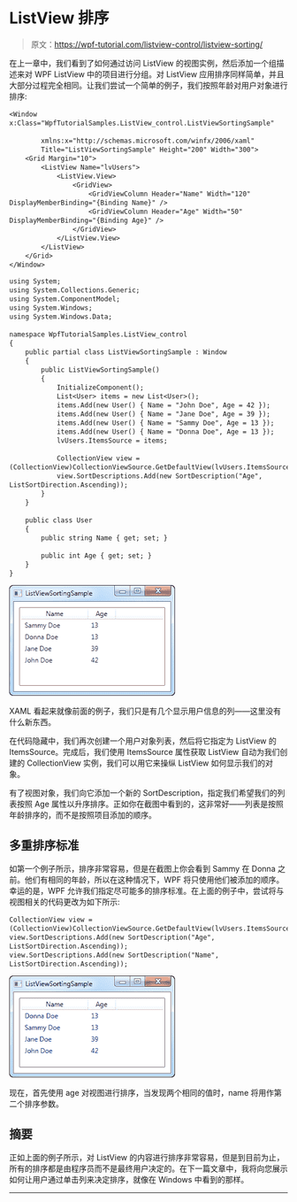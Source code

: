 # ListView 排序

> 原文：<https://wpf-tutorial.com/listview-control/listview-sorting/>

在上一章中，我们看到了如何通过访问 ListView 的视图实例，然后添加一个组描述来对 WPF ListView 中的项目进行分组。对 ListView 应用排序同样简单，并且大部分过程完全相同。让我们尝试一个简单的例子，我们按照年龄对用户对象进行排序:

```
<Window x:Class="WpfTutorialSamples.ListView_control.ListViewSortingSample"

        xmlns:x="http://schemas.microsoft.com/winfx/2006/xaml"
        Title="ListViewSortingSample" Height="200" Width="300">
    <Grid Margin="10">
        <ListView Name="lvUsers">
            <ListView.View>
                <GridView>
                    <GridViewColumn Header="Name" Width="120" DisplayMemberBinding="{Binding Name}" />
                    <GridViewColumn Header="Age" Width="50" DisplayMemberBinding="{Binding Age}" />
                </GridView>
            </ListView.View>
        </ListView>
    </Grid>
</Window>
```

```
using System;
using System.Collections.Generic;
using System.ComponentModel;
using System.Windows;
using System.Windows.Data;

namespace WpfTutorialSamples.ListView_control
{
	public partial class ListViewSortingSample : Window
	{
		public ListViewSortingSample()
		{
			InitializeComponent();
			List<User> items = new List<User>();
			items.Add(new User() { Name = "John Doe", Age = 42 });
			items.Add(new User() { Name = "Jane Doe", Age = 39 });
			items.Add(new User() { Name = "Sammy Doe", Age = 13 });
			items.Add(new User() { Name = "Donna Doe", Age = 13 });
			lvUsers.ItemsSource = items;

			CollectionView view = (CollectionView)CollectionViewSource.GetDefaultView(lvUsers.ItemsSource);
			view.SortDescriptions.Add(new SortDescription("Age", ListSortDirection.Ascending));
		}
	}

	public class User
	{
		public string Name { get; set; }

		public int Age { get; set; }
	}
}
```

![](img/038e86e6dc8944eb72ab90f84d890fb7.png "A sorted ListView")

XAML 看起来就像前面的例子，我们只是有几个显示用户信息的列——这里没有什么新东西。

在代码隐藏中，我们再次创建一个用户对象列表，然后将它指定为 ListView 的 ItemsSource。完成后，我们使用 ItemsSource 属性获取 ListView 自动为我们创建的 CollectionView 实例，我们可以用它来操纵 ListView 如何显示我们的对象。

<input type="hidden" name="IL_IN_ARTICLE">

有了视图对象，我们向它添加一个新的 SortDescription，指定我们希望我们的列表按照 Age 属性以升序排序。正如你在截图中看到的，这非常好——列表是按照年龄排序的，而不是按照项目添加的顺序。

## 多重排序标准

如第一个例子所示，排序非常容易，但是在截图上你会看到 Sammy 在 Donna 之前。他们有相同的年龄，所以在这种情况下，WPF 将只使用他们被添加的顺序。幸运的是，WPF 允许我们指定尽可能多的排序标准。在上面的例子中，尝试将与视图相关的代码更改为如下所示:

```
CollectionView view = (CollectionView)CollectionViewSource.GetDefaultView(lvUsers.ItemsSource);
view.SortDescriptions.Add(new SortDescription("Age", ListSortDirection.Ascending));
view.SortDescriptions.Add(new SortDescription("Name", ListSortDirection.Ascending));
```

![](img/8c29d5dea2a92b1dc4491240006f2a6e.png "A sorted ListView, using multiple criteria")

现在，首先使用 age 对视图进行排序，当发现两个相同的值时，name 将用作第二个排序参数。

## 摘要

正如上面的例子所示，对 ListView 的内容进行排序非常容易，但是到目前为止，所有的排序都是由程序员而不是最终用户决定的。在下一篇文章中，我将向您展示如何让用户通过单击列来决定排序，就像在 Windows 中看到的那样。

* * *